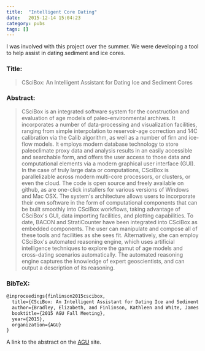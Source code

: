 ```yaml
---
title:  "Intelligent Core Dating"
date:   2015-12-14 15:04:23
category: pubs
tags: []
---
```

I was involved with this project over the summer. We were developing a tool to help assist in dating sediment and ice cores.

### Title:

> CSciBox: An Intelligent Assistant for Dating Ice and Sediment Cores

### Abstract:

> CSciBox is an integrated software system for the construction and evaluation of age models of paleo-environmental archives. It incorporates a number of data-processing and visualization facilities, ranging from simple interpolation to reservoir-age correction and 14C calibration via the Calib algorithm, as well as a number of firn and ice-flow models. It employs modern database technology to store paleoclimate proxy data and analysis results in an easily accessible and searchable form, and offers the user access to those data and computational elements via a modern graphical user interface (GUI). In the case of truly large data or computations, CSciBox is parallelizable across modern multi-core processors, or clusters, or even the cloud. The code is open source and freely available on github, as are one-click installers for various versions of Windows and Mac OSX. The system's architecture allows users to incorporate their own software in the form of computational components that can be built smoothly into CSciBox workflows, taking advantage of CSciBox's GUI, data importing facilities, and plotting capabilities. To date, BACON and StratiCounter have been integrated into CSciBox as embedded components.
The user can manipulate and compose all of these tools and facilities as she sees fit. Alternatively, she can employ CSciBox's automated reasoning engine, which uses artificial intelligence techniques to explore the gamut of age models and cross-dating scenarios automatically. The automated reasoning engine captures the knowledge of expert geoscientists, and can output a description of its reasoning.


### BibTeX:
``` latex
@inproceedings{finlinson2015cscibox,
  title={CSciBox: An Intelligent Assistant for Dating Ice and Sediment Cores},
  author={Bradley, Elizabeth, and Finlinson, Kathleen and White, James WC and Anderson, Kenneth A and Marchitto Jr, Thomas M and Rassbach de Vesine, Laura and Jones, Tyler R and Lindsay, Colin M and Israelsen, Brett},
  booktitle={2015 AGU Fall Meeting},
  year={2015},
  organization={AGU}
}
```

A link to the abstract on the [AGU][agu] site.

[agu]:      https://agu.confex.com/agu/fm15/webprogram/Paper62111.html


